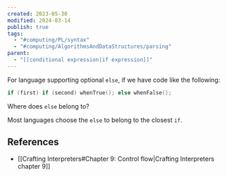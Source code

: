 ```yaml
---
created: 2023-05-30
modified: 2024-03-14
publish: true
tags:
  - "#computing/PL/syntax"
  - "#computing/AlgorithmsAndDataStructures/parsing"
parent:
  - "[[conditional expression|if expression]]"
---
```

For language supporting optional `else`, if we have code like the following:
```cpp
if (first) if (second) whenTrue(); else whenFalse();
```

Where does `else` belong to?

Most languages choose the `else` to belong to the closest `if`.

## References
- [[Crafting Interpreters#Chapter 9: Control flow|Crafting Interpreters chapter 9]]
